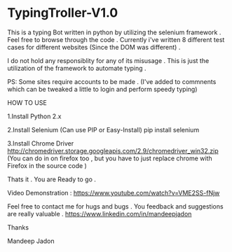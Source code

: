 # TypingTroller-V1.0
This is a typing Bot written in python by utilizing the selenium framework . Feel free to browse through the code . Currently i've written 8 different test cases for different websites (Since the DOM was different) .

I do not hold any responsiblity for any of its misusage . This is just the utilization of the framework to automate typing .

PS: Some sites require accounts to be made . (I've added to commnents which can be tweaked a little to login and perform speedy typing)


HOW TO USE 

1.Install Python 2.x

2.Install Selenium (Can use PIP or Easy-Install)
        pip install selenium
        
3.Install Chrome Driver http://chromedriver.storage.googleapis.com/2.9/chromedriver_win32.zip (You can do in on firefox too , but you have to just replace chrome with Firefox in the source code )

Thats it . You are Ready to go .


Video Demonstration : https://www.youtube.com/watch?v=VME2SS-fNjw

Feel free to contact me for hugs and bugs . You feedback and suggestions are really valuable . 
https://www.linkedin.com/in/mandeepjadon


Thanks 

Mandeep Jadon

